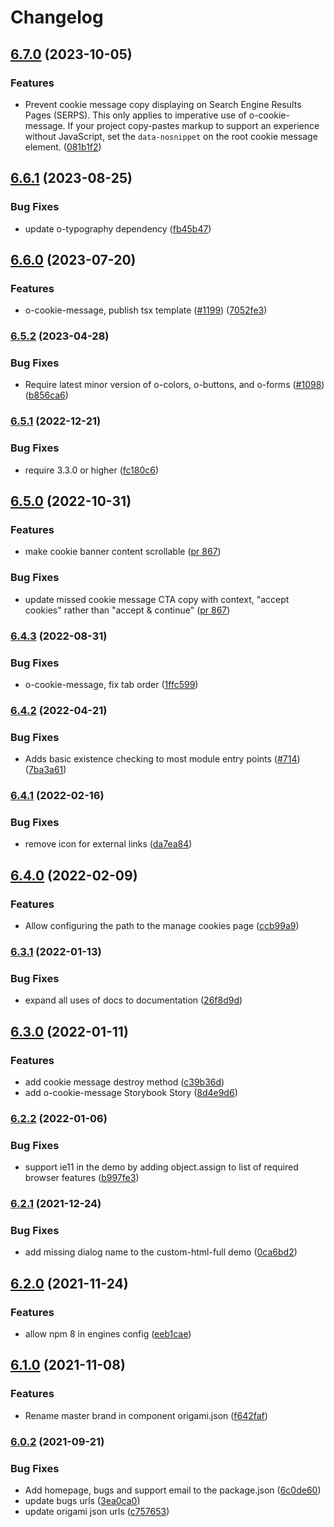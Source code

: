 # Changelog
## [6.7.0](https://github.com/Financial-Times/origami/compare/o-cookie-message-v6.6.1...o-cookie-message-v6.7.0) (2023-10-05)


### Features

* Prevent cookie message copy displaying on Search Engine Results Pages (SERPS). This only applies to imperative use of o-cookie-message. If your project copy-pastes markup to support an experience without JavaScript, set the `data-nosnippet` on the root cookie message element.  ([081b1f2](https://github.com/Financial-Times/origami/commit/081b1f2e32a0b33b1926054b1005832f5ab22996))

## [6.6.1](https://github.com/Financial-Times/origami/compare/o-cookie-message-v6.6.0...o-cookie-message-v6.6.1) (2023-08-25)


### Bug Fixes

* update o-typography dependency  ([fb45b47](https://github.com/Financial-Times/origami/commit/fb45b47274241ea828f7dd50233441a76a215a51))

## [6.6.0](https://www.github.com/Financial-Times/origami/compare/o-cookie-message-v6.5.2...o-cookie-message-v6.6.0) (2023-07-20)


### Features

* o-cookie-message, publish tsx template ([#1199](https://www.github.com/Financial-Times/origami/issues/1199)) ([7052fe3](https://www.github.com/Financial-Times/origami/commit/7052fe34bef7f96ed867dc79409522fb29a22017))

### [6.5.2](https://www.github.com/Financial-Times/origami/compare/o-cookie-message-v6.5.1...o-cookie-message-v6.5.2) (2023-04-28)


### Bug Fixes

* Require latest minor version of o-colors, o-buttons, and o-forms ([#1098](https://www.github.com/Financial-Times/origami/issues/1098)) ([b856ca6](https://www.github.com/Financial-Times/origami/commit/b856ca66c9ec555f3c70833ffa35cb05cd19841f))

### [6.5.1](https://www.github.com/Financial-Times/origami/compare/o-cookie-message-v6.5.0...o-cookie-message-v6.5.1) (2022-12-21)


### Bug Fixes

* require 3.3.0 or higher ([fc180c6](https://www.github.com/Financial-Times/origami/commit/fc180c619755daa1b7bfe65509f354cf0de113bf))

## [6.5.0](https://www.github.com/Financial-Times/origami/compare/o-cookie-message-v6.4.3...o-cookie-message-v6.5.0) (2022-10-31)


### Features

* make cookie banner content scrollable ([pr 867](https://github.com/Financial-Times/origami/pull/867))

### Bug Fixes

* update missed cookie message CTA copy with context, "accept cookies" rather than "accept & continue"  ([pr 867](https://github.com/Financial-Times/origami/pull/867))

### [6.4.3](https://www.github.com/Financial-Times/origami/compare/o-cookie-message-v6.4.2...o-cookie-message-v6.4.3) (2022-08-31)


### Bug Fixes

* o-cookie-message, fix tab order ([1ffc599](https://www.github.com/Financial-Times/origami/commit/1ffc5998e67f53a139324e101d4394bcf86c0ae8))

### [6.4.2](https://www.github.com/Financial-Times/origami/compare/o-cookie-message-v6.4.1...o-cookie-message-v6.4.2) (2022-04-21)


### Bug Fixes

* Adds basic existence checking to most module entry points ([#714](https://www.github.com/Financial-Times/origami/issues/714)) ([7ba3a61](https://www.github.com/Financial-Times/origami/commit/7ba3a61d0de2a32d3a27a225fd4258b3820c7bda))

### [6.4.1](https://www.github.com/Financial-Times/origami/compare/o-cookie-message-v6.4.0...o-cookie-message-v6.4.1) (2022-02-16)


### Bug Fixes

* remove icon for external links ([da7ea84](https://www.github.com/Financial-Times/origami/commit/da7ea8441f16db163e4459183d263cefea40e6b6))

## [6.4.0](https://www.github.com/Financial-Times/origami/compare/o-cookie-message-v6.3.1...o-cookie-message-v6.4.0) (2022-02-09)


### Features

* Allow configuring the path to the manage cookies page ([ccb99a9](https://www.github.com/Financial-Times/origami/commit/ccb99a9a377fd05f07f923daaa139b9899065544))

### [6.3.1](https://www.github.com/Financial-Times/origami/compare/o-cookie-message-v6.3.0...o-cookie-message-v6.3.1) (2022-01-13)


### Bug Fixes

* expand all uses of docs to documentation ([26f8d9d](https://www.github.com/Financial-Times/origami/commit/26f8d9d8cbbe3e78902d8c3951b37e08150a77bd))

## [6.3.0](https://www.github.com/Financial-Times/origami/compare/o-cookie-message-v6.2.2...o-cookie-message-v6.3.0) (2022-01-11)


### Features

* add cookie message destroy method ([c39b36d](https://www.github.com/Financial-Times/origami/commit/c39b36d1f99031e151b413904ebd90146e22a47f))
* add o-cookie-message Storybook Story ([8d4e9d6](https://www.github.com/Financial-Times/origami/commit/8d4e9d6837bd15508258e7f2f1bfbc3e50bb8840))

### [6.2.2](https://www.github.com/Financial-Times/origami/compare/o-cookie-message-v6.2.1...o-cookie-message-v6.2.2) (2022-01-06)


### Bug Fixes

* support ie11 in the demo by adding object.assign to list of required browser features ([b997fe3](https://www.github.com/Financial-Times/origami/commit/b997fe378aaa512aa21579cce33390f4d407ee39))

### [6.2.1](https://www.github.com/Financial-Times/origami/compare/o-cookie-message-v6.2.0...o-cookie-message-v6.2.1) (2021-12-24)


### Bug Fixes

* add missing dialog name to the custom-html-full demo ([0ca6bd2](https://www.github.com/Financial-Times/origami/commit/0ca6bd21ab5b8fd1d341c77c2b8cb841253a4ce1))

## [6.2.0](https://www.github.com/Financial-Times/origami/compare/o-cookie-message-v6.1.0...o-cookie-message-v6.2.0) (2021-11-24)


### Features

* allow npm 8 in engines config ([eeb1cae](https://www.github.com/Financial-Times/origami/commit/eeb1cae6e7f0379e647f2b41240b1f294997d528))

## [6.1.0](https://www.github.com/Financial-Times/origami/compare/o-cookie-message-v6.0.2...o-cookie-message-v6.1.0) (2021-11-08)


### Features

* Rename master brand in component origami.json ([f642faf](https://www.github.com/Financial-Times/origami/commit/f642faf0574d84ea8185b56e6090c8015def27e6))

### [6.0.2](https://www.github.com/Financial-Times/origami/compare/o-cookie-message-v6.0.1...o-cookie-message-v6.0.2) (2021-09-21)


### Bug Fixes

* Add homepage, bugs and support email to the package.json ([6c0de60](https://www.github.com/Financial-Times/origami/commit/6c0de60ebd6e64c4dd16d000fcc6b79412ce30f4))
* update bugs urls ([3ea0ca0](https://www.github.com/Financial-Times/origami/commit/3ea0ca03bcb6e55142a77387ad0fff5ddf056d44))
* update origami json urls ([c757653](https://www.github.com/Financial-Times/origami/commit/c7576532b5a14f0462d5346dfb63238be025602e))
